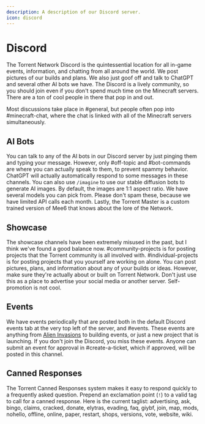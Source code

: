 ```yaml
---
description: A description of our Discord server.
icon: discord
---
```


# Discord

The Torrent Network Discord is the quintessential location for all in-game events, information, and chatting from all around the world. We post pictures of our builds and plans. We also just goof off and talk to ChatGPT and several other AI bots we have. The Discord is a lively community, so you should join even if you don't spend much time on the Minecraft servers. There are a ton of cool people in there that pop in and out.

Most discussions take place in #general, but people often pop into #minecraft-chat, where the chat is linked with all of the Minecraft servers simultaneously.

## AI Bots

You can talk to any of the AI bots in our Discord server by just pinging them and typing your message. However, only #off-topic and #bot-commands are where you can actually speak to them, to prevent spammy behavior. ChatGPT will actually automatically respond to some messages in these channels. You can also use `/imagine` to use our stable diffusion bots to generate AI images. By default, the images are 1:1 aspect ratio. We have several models you can pick from. Please don't spam these, because we have limited API calls each month. Lastly, the Torrent Master is a custom trained version of Mee6 that knows about the lore of the Network.

## Showcase

The showcase channels have been extremely misused in the past, but I think we've found a good balance now. #community-projects is for posting projects that the Torrent community is all involved with. #individual-projects is for posting projects that you yourself are working on alone. You can post pictures, plans, and information about any of your builds or ideas. However, make sure they're actually about or built on Torrent Network. Don't just use this as a place to advertise your social media or another server. Self-promotion is not cool.

## Events

We have events periodically that are posted both in the default Discord events tab at the very top left of the server, and #events. These events are anything from [Alien Invasions](lore/) to building events, or just a new project that is launching. If you don't join the Discord, you miss these events. Anyone can submit an event for approval in #create-a-ticket, which if approved, will be posted in this channel.

## Canned Responses

The Torrent Canned Responses system makes it easy to respond quickly to a frequently asked question. Prepend an exclamation point (`!`) to a valid tag to call for a canned response. Here is the current taglist: advertising, ask, bingo, claims, cracked, donate, elytras, evading, faq, giybf, join, map, mods, nohello, offline, online, paper, restart, shops, versions, vote, website, wiki.
